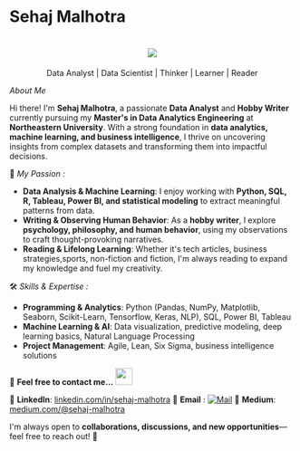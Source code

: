 # Sehaj Malhotra

<h1 align="center">
  <a href="https://git.io/typing-svg">
    <img src="https://readme-typing-svg.herokuapp.com/?lines=Hello,+There!+👋;This+is+Sehaj+Malhotra;Welcome+to+my+GitHub!&center=true&size=25">
  </a>
</h1>

<p align='center'> Data Analyst | Data Scientist | Thinker | Learner | Reader</p>

*About Me*
<p align='left'>Hi there! I'm <b>Sehaj Malhotra</b>, a passionate <b>Data Analyst</b> and <b>Hobby Writer</b> currently pursuing my <b>Master's in Data Analytics Engineering</b> at <b>Northeastern University</b>. With a strong foundation in <b>data analytics, machine learning, and business intelligence</b>, I thrive on uncovering insights from complex datasets and transforming them into impactful decisions. </p>


🧐 *My Passion :*<br>
- **Data Analysis & Machine Learning**: I enjoy working with **Python, SQL, R, Tableau, Power BI, and statistical modeling** to extract meaningful patterns from data.  
- **Writing & Observing Human Behavior**: As a **hobby writer**, I explore **psychology, philosophy, and human behavior**, using my observations to craft thought-provoking narratives. 
- **Reading & Lifelong Learning**: Whether it's tech articles, business strategies,sports, non-fiction and fiction, I'm always reading to expand my knowledge and fuel my creativity.

🛠️ *Skills & Expertise :*<br> 
- **Programming & Analytics**: Python (Pandas, NumPy, Matplotlib, Seaborn, Scikit-Learn, Tensorflow, Keras, NLP), SQL, Power BI, Tableau  
- **Machine Learning & AI**: Data visualization, predictive modeling, deep learning basics, Natural Language Processing
- **Project Management**: Agile, Lean, Six Sigma, business intelligence solutions  

📝 **Feel free to contact me...** <img src="https://media.giphy.com/media/WUlplcMpOCEmTGBtBW/giphy.gif" width="30">

🔗 **LinkedIn**: [linkedin.com/in/sehaj-malhotra](https://www.linkedin.com/in/sehajmalhotra/) 
📧 **Email** : [![Mail](https://img.shields.io/badge/malhotra.se@northeastern.edu-blue?logo=Gmail&logoColor=blue&labelColor=black)](mailto:malhotra.se@northeastern.edu)
📝 **Medium**: [medium.com/@sehaj-malhotra](https://medium.com/@sehaj.malhotra37)  

I'm always open to **collaborations, discussions, and new opportunities**—feel free to reach out! 🚀  
